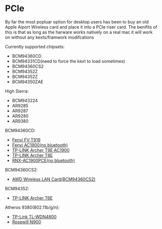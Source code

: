 # PCIe

By far the most popluar option for desktop users has been to buy an old Apple Aiport Wireless card and place it into a PCIe riser card. The benifits of this is that as long as the harware works natively on a real mac it will work on without any kexts/framwork modifcations

Currently supported chipsets:

* BCM94360CD
* BCM94331CD\(need to force the kext to load sometimes\)
* BCM94360CS2
* BCM94352Z
* BCM94352Z
* BCM94350ZAE

High Sierra:

* BCM943224
* AR9285
* AR9287
* AR9280
* AR9380

BCM94360CD:

* [Fenvi FV T919](pcie.md)
* [Fenvi AC1900\(no bluetooth\)](pcie.md)
* [TP-LINK Archer T9E AC1900](pcie.md)
* [TP-LINK Archer T8E](pcie.md)
* [RNX-AC1900PCE\(no bluetooth\)](pcie.md)

BCM94360CS2:

* [AWD Wireless LAN Card\(BCM94360CS2\)](pcie.md)

BCM94352:

* [TP-LINK Archer T6E](pcie.md)

Atheros 9380\(802.11b/g/n\):

* [TP-Link TL-WDN4800](pcie.md)
* [Rosewill N900](pcie.md)

